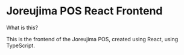 # Joreujima POS React Frontend

What is this?

This is the frontend of the Joreujima POS, created using React, using TypeScript.
